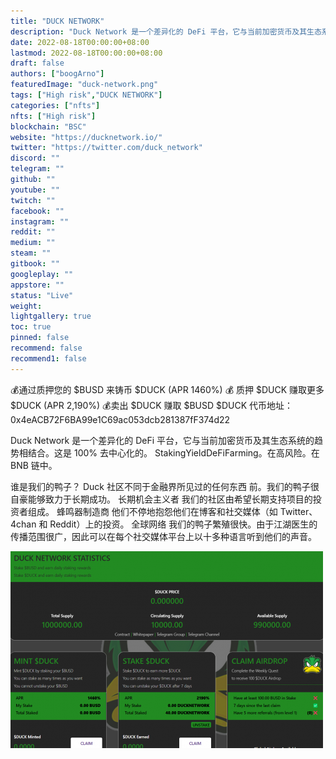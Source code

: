 ```yaml
---
title: "DUCK NETWORK"
description: "Duck Network 是一个差异化的 DeFi 平台，它与当前加密货币及其生态系统的趋势相结合。这是 100% 去中心化的。"
date: 2022-08-18T00:00:00+08:00
lastmod: 2022-08-18T00:00:00+08:00
draft: false
authors: ["boogArno"]
featuredImage: "duck-network.png"
tags: ["High risk","DUCK NETWORK"]
categories: ["nfts"]
nfts: ["High risk"]
blockchain: "BSC"
website: "https://ducknetwork.io/"
twitter: "https://twitter.com/duck_network"
discord: ""
telegram: ""
github: ""
youtube: ""
twitch: ""
facebook: ""
instagram: ""
reddit: ""
medium: ""
steam: ""
gitbook: ""
googleplay: ""
appstore: ""
status: "Live"
weight: 
lightgallery: true
toc: true
pinned: false
recommend: false
recommend1: false
---
```

💰通过质押您的 $BUSD 来铸币 $DUCK (APR 1460%)
💰 质押 $DUCK 赚取更多 $DUCK (APR 2,190%)
💰卖出 $DUCK 赚取 $BUSD
$DUCK 代币地址：0x4eACB72F6BA99e1C69ac053dcb281387fF374d22

Duck Network 是一个差异化的 DeFi 平台，它与当前加密货币及其生态系统的趋势相结合。这是 100% 去中心化的。 StakingYieldDeFiFarming。在高风险。在 BNB 链中。

谁是我们的鸭子？
Duck 社区不同于金融界所见过的任何东西
前。我们的鸭子很自豪能够致力于长期成功。
长期机会主义者
我们的社区由希望长期支持项目的投资者组成。
蜂鸣器制造商
他们不停地抱怨他们在博客和社交媒体（如 Twitter、4chan 和 Reddit）上的投资。
全球网络
我们的鸭子繁殖很快。由于江湖医生的传播范围很广，因此可以在每个社交媒体平台上以十多种语言听到他们的声音。

![ducknetwork-dapp-defi-bsc-image1-500x315_a15354d967f82ea955889c6bf6e658fa](ducknetwork-dapp-defi-bsc-image1-500x315_a15354d967f82ea955889c6bf6e658fa.png)